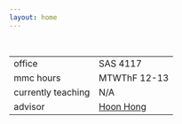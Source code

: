 ```yaml
---
layout: home
---
```



<div class="bio">
<br />
<table class="landing">
<tr>
   <td>office</td>
   <td>SAS 4117</td>
</tr>
<tr>
   <td>mmc hours</td>
   <td>MTWThF 12-13</td>
</tr>
<tr>
   <td>currently teaching</td>
   <td>N/A</td>
</tr>
<tr>
   <td>advisor</td>
   <td><a href="https://hong.math.ncsu.edu/">Hoon Hong</a></td>
</tr>
</table>
</div>
